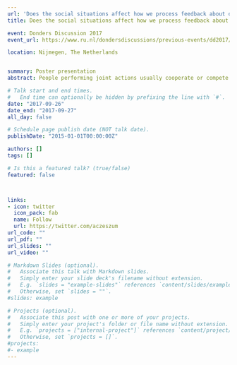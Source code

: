 ```yaml
---
url: 'Does the social situations affect how we process feedback about our actions?7'
title: Does the social situations affect how we process feedback about our actions?

event: Donders Discussion 2017
event_url: https://www.ru.nl/dondersdiscussions/previous-events/dd2017/general-dd2017/

location: Nijmegen, The Netherlands


summary: Poster presentation
abstract: People performing joint actions usually cooperate or compete to achieve their joint or individual goals. In the present study, we focused on developing a paradigm investigating interactions between neurophysiological signals as measured by EEG and monetary rewards in cooperative and competitive situations. We investigated the feedback-related negativity (FRN) and the f-P300 event-related potentials elicited by feedback. Twenty pairs (N=40) of participants performed a joint four-alternative forced choice (4AFC) memory task. At the end of each trial, participants received visual feedback related to both their individual performances and the resulting monetary rewards. The feedback included individual and joint errors as well as the resulting positive, negative or neutral monetary rewards. Note, the schema of monetary rewards were dependent on the social situation, i.e., cooperative or competitive. Our preliminary results suggest that the FRN is a generic component evaluating the outcome of an action but it is not modulated by the social situation. However, f-P300, component following FRN is strongly affected by the social situation. Namely, the feedback about our actions in competitive situation elicits significantly more positive ERP responses than in cooperative situation. Moreover, response times in competitive situation are faster than in cooperative situation. Taken together, our results suggest that the behavioral (response times) and neurophysiological (f-P300) measures are modulated by social situations. Furthermore, the FRN component is strictly dependent on the action outcome but it is not modulated by social situations. These results can shed new light on the neural process underpinning reward processing in cooperative and competitive situations. 

# Talk start and end times.
#   End time can optionally be hidden by prefixing the line with `#`.
date: "2017-09-26"
date_end: "2017-09-27"
all_day: false

# Schedule page publish date (NOT talk date).
publishDate: "2015-01-01T00:00:00Z"

authors: []
tags: []

# Is this a featured talk? (true/false)
featured: false



links:
- icon: twitter
  icon_pack: fab
  name: Follow
  url: https://twitter.com/aczeszum
url_code: ""
url_pdf: ""
url_slides: ""
url_video: ""

# Markdown Slides (optional).
#   Associate this talk with Markdown slides.
#   Simply enter your slide deck's filename without extension.
#   E.g. `slides = "example-slides"` references `content/slides/example-slides.md`.
#   Otherwise, set `slides = ""`.
#slides: example

# Projects (optional).
#   Associate this post with one or more of your projects.
#   Simply enter your project's folder or file name without extension.
#   E.g. `projects = ["internal-project"]` references `content/project/deep-learning/index.md`.
#   Otherwise, set `projects = []`.
#projects:
#- example
---
```


